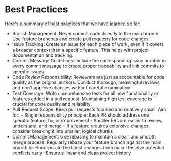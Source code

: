 # Best Practices

Here's a summary of best practices that we have learned so far:
* Branch Management: Never commit code directly to the main branch. Use feature branches and create pull requests for code changes.
* Issue Tracking: Create an issue for each piece of work, even if it covers a broader context than a specific feature. This helps with project documentation and tracking.
* Commit Message Guidelines: Include the corresponding issue number in every commit message to create proper traceability and link commits to specific issues.
* Code Review Responsibility: Reviewers are just as accountable for code quality as the original authors. Conduct thorough, meaningful reviews and don't approve changes without careful 
  examination.
* Test Coverage: Write comprehensive tests for all new functionality or features added in a pull request. Maintaining high test coverage is crucial for code quality and reliability.
* Pull Request Scope: Keep pull requests focused and relatively small. Aim for:
                    - Single responsibility principle: Each PR should address one specific feature, fix, or improvement
                    - Smaller PRs are easier to review, understand, and merge
                    - If a feature requires extensive changes, consider breaking it into smaller, logical chunks
* Commit Management: Use rebasing to maintain a clean and smooth merge process:
                      Regularly rebase your feature branch against the main branch to:
                      -Incorporate the latest changes from main
                      -Resolve potential conflicts early
                      -Ensure a linear and clean project history
